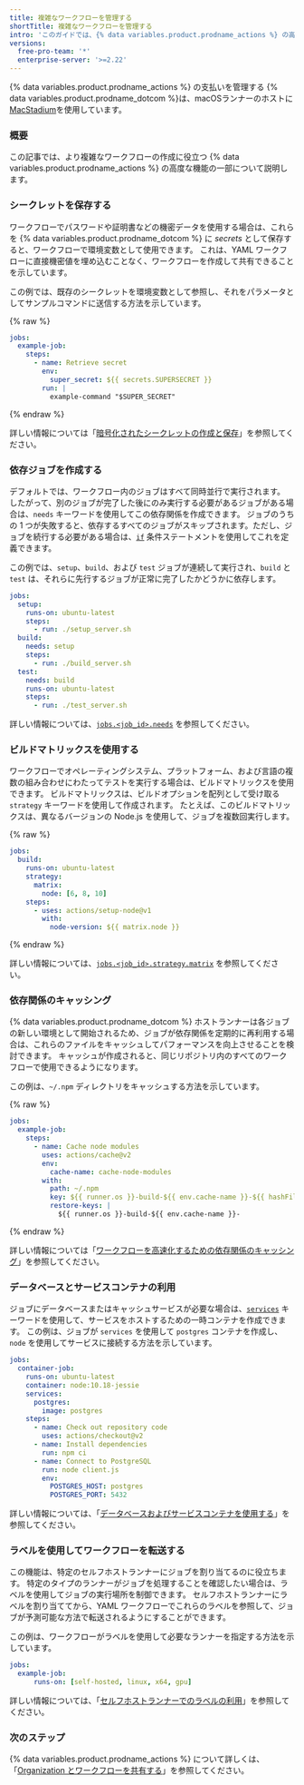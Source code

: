 ```yaml
---
title: 複雑なワークフローを管理する
shortTitle: 複雑なワークフローを管理する
intro: 'このガイドでは、{% data variables.product.prodname_actions %} の高度な機能を、シークレット管理、依存ジョブ、キャッシング、ビルドマトリックス、ラベルとともに使用する方法を説明します。'
versions:
  free-pro-team: '*'
  enterprise-server: '>=2.22'
---
```


{% data variables.product.prodname_actions %} の支払いを管理する
{% data variables.product.prodname_dotcom %}は、macOSランナーのホストに[MacStadium](https://www.macstadium.com/)を使用しています。

### 概要

この記事では、より複雑なワークフローの作成に役立つ {% data variables.product.prodname_actions %} の高度な機能の一部について説明します。

### シークレットを保存する

ワークフローでパスワードや証明書などの機密データを使用する場合は、これらを {% data variables.product.prodname_dotcom %} に _secrets_ として保存すると、ワークフローで環境変数として使用できます。 これは、YAML ワークフローに直接機密値を埋め込むことなく、ワークフローを作成して共有できることを示しています。

この例では、既存のシークレットを環境変数として参照し、それをパラメータとしてサンプルコマンドに送信する方法を示しています。

{% raw %}
```yaml
jobs:
  example-job:
    steps:
      - name: Retrieve secret
        env:
          super_secret: ${{ secrets.SUPERSECRET }}
        run: |
          example-command "$SUPER_SECRET"
```
{% endraw %}

詳しい情報については「[暗号化されたシークレットの作成と保存](/actions/configuring-and-managing-workflows/creating-and-storing-encrypted-secrets)」を参照してください。

### 依存ジョブを作成する

デフォルトでは、ワークフロー内のジョブはすべて同時並行で実行されます。 したがって、別のジョブが完了した後にのみ実行する必要があるジョブがある場合は、`needs` キーワードを使用してこの依存関係を作成できます。 ジョブのうちの 1 つが失敗すると、依存するすべてのジョブがスキップされます。ただし、ジョブを続行する必要がある場合は、[`if`](/actions/reference/workflow-syntax-for-github-actions#jobsjob_idif) 条件ステートメントを使用してこれを定義できます。

この例では、`setup`、`build`、および `test` ジョブが連続して実行され、`build` と `test` は、それらに先行するジョブが正常に完了したかどうかに依存します。

```yaml
jobs:
  setup:
    runs-on: ubuntu-latest
    steps:
      - run: ./setup_server.sh
  build:
    needs: setup
    steps:
      - run: ./build_server.sh
  test:
    needs: build
    runs-on: ubuntu-latest
    steps:
      - run: ./test_server.sh 
```

詳しい情報については、[`jobs.<job_id>.needs`](/actions/reference/workflow-syntax-for-github-actions#jobsjob_idneeds) を参照してください。

### ビルドマトリックスを使用する

ワークフローでオペレーティングシステム、プラットフォーム、および言語の複数の組み合わせにわたってテストを実行する場合は、ビルドマトリックスを使用できます。 ビルドマトリックスは、ビルドオプションを配列として受け取る `strategy` キーワードを使用して作成されます。 たとえば、このビルドマトリックスは、異なるバージョンの Node.js を使用して、ジョブを複数回実行します。

{% raw %}
```yaml
jobs:
  build:
    runs-on: ubuntu-latest
    strategy:
      matrix:
        node: [6, 8, 10]
    steps:
      - uses: actions/setup-node@v1
        with:
          node-version: ${{ matrix.node }}
```
{% endraw %}

詳しい情報については、[`jobs.<job_id>.strategy.matrix`](/actions/reference/workflow-syntax-for-github-actions#jobsjob_idstrategymatrix) を参照してください。

### 依存関係のキャッシング

{% data variables.product.prodname_dotcom %} ホストランナーは各ジョブの新しい環境として開始されるため、ジョブが依存関係を定期的に再利用する場合は、これらのファイルをキャッシュしてパフォーマンスを向上させることを検討できます。 キャッシュが作成されると、同じリポジトリ内のすべてのワークフローで使用できるようになります。

この例は、`~/.npm` ディレクトリをキャッシュする方法を示しています。

{% raw %}
```yaml
jobs:
  example-job:
    steps:
      - name: Cache node modules
        uses: actions/cache@v2
        env:
          cache-name: cache-node-modules
        with:
          path: ~/.npm
          key: ${{ runner.os }}-build-${{ env.cache-name }}-${{ hashFiles('**/package-lock.json') }}
          restore-keys: |
            ${{ runner.os }}-build-${{ env.cache-name }}-
```
{% endraw %}

詳しい情報については「[ワークフローを高速化するための依存関係のキャッシング](/actions/configuring-and-managing-workflows/caching-dependencies-to-speed-up-workflows)」を参照してください。

### データベースとサービスコンテナの利用

ジョブにデータベースまたはキャッシュサービスが必要な場合は、[`services`](/actions/reference/workflow-syntax-for-github-actions#jobsjob_idservices) キーワードを使用して、サービスをホストするための一時コンテナを作成できます。 この例は、ジョブが `services` を使用して `postgres` コンテナを作成し、`node` を使用してサービスに接続する方法を示しています。

```yaml
jobs:
  container-job:
    runs-on: ubuntu-latest
    container: node:10.18-jessie
    services:
      postgres:
        image: postgres
    steps:
      - name: Check out repository code
        uses: actions/checkout@v2
      - name: Install dependencies
        run: npm ci
      - name: Connect to PostgreSQL
        run: node client.js
        env:
          POSTGRES_HOST: postgres
          POSTGRES_PORT: 5432
```

詳しい情報については、「[データベースおよびサービスコンテナを使用する](/actions/configuring-and-managing-workflows/using-databases-and-service-containers)」を参照してください。

### ラベルを使用してワークフローを転送する

この機能は、特定のセルフホストランナーにジョブを割り当てるのに役立ちます。 特定のタイプのランナーがジョブを処理することを確認したい場合は、ラベルを使用してジョブの実行場所を制御できます。 セルフホストランナーにラベルを割り当ててから、YAML ワークフローでこれらのラベルを参照して、ジョブが予測可能な方法で転送されるようにすることができます。

この例は、ワークフローがラベルを使用して必要なランナーを指定する方法を示しています。

```yaml
jobs:
  example-job:
      runs-on: [self-hosted, linux, x64, gpu]
```

詳しい情報については、「[セルフホストランナーでのラベルの利用](/actions/hosting-your-own-runners/using-labels-with-self-hosted-runners)」を参照してください。

### 次のステップ

{% data variables.product.prodname_actions %} について詳しくは、「[Organization とワークフローを共有する](/actions/learn-github-actions/sharing-workflows-with-your-organization)」を参照してください。
